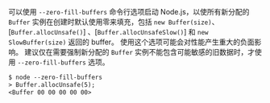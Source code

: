 <!-- YAML
added: v5.10.0
-->

可以使用 `--zero-fill-buffers` 命令行选项启动 Node.js，以使所有新分配的 `Buffer` 实例在创建时默认使用零来填充，包括 `new Buffer(size)`、[`Buffer.allocUnsafe()`] 、[`Buffer.allocUnsafeSlow()`] 和 `new SlowBuffer(size)` 返回的 buffer。
使用这个选项可能会对性能产生重大的负面影响。
建议仅在需要强制新分配的 `Buffer` 实例不能包含可能敏感的旧数据时，才使用 `--zero-fill-buffers` 选项。

```txt
$ node --zero-fill-buffers
> Buffer.allocUnsafe(5);
<Buffer 00 00 00 00 00>
```

